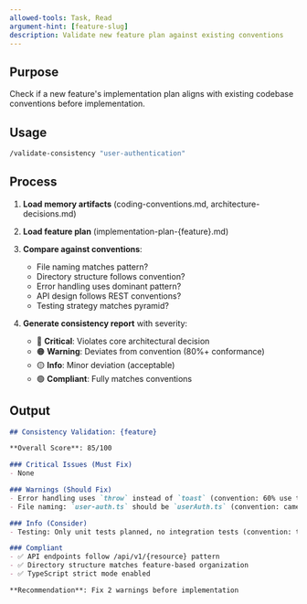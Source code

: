 ```yaml
---
allowed-tools: Task, Read
argument-hint: [feature-slug]
description: Validate new feature plan against existing conventions
---
```


## Purpose

Check if a new feature's implementation plan aligns with existing codebase conventions before implementation.

## Usage

```bash
/validate-consistency "user-authentication"
```

## Process

1. **Load memory artifacts** (coding-conventions.md, architecture-decisions.md)
2. **Load feature plan** (implementation-plan-{feature}.md)
3. **Compare against conventions**:
   - File naming matches pattern?
   - Directory structure follows convention?
   - Error handling uses dominant pattern?
   - API design follows REST conventions?
   - Testing strategy matches pyramid?

4. **Generate consistency report** with severity:
   - 🔴 **Critical**: Violates core architectural decision
   - 🟠 **Warning**: Deviates from convention (80%+ conformance)
   - 🟡 **Info**: Minor deviation (acceptable)
   - 🟢 **Compliant**: Fully matches conventions

## Output

```markdown
## Consistency Validation: {feature}

**Overall Score**: 85/100

### Critical Issues (Must Fix)
- None

### Warnings (Should Fix)
- Error handling uses `throw` instead of `toast` (convention: 60% use toast)
- File naming: `user-auth.ts` should be `userAuth.ts` (convention: camelCase 95%)

### Info (Consider)
- Testing: Only unit tests planned, no integration tests (convention: test pyramid)

### Compliant
- ✅ API endpoints follow /api/v1/{resource} pattern
- ✅ Directory structure matches feature-based organization
- ✅ TypeScript strict mode enabled

**Recommendation**: Fix 2 warnings before implementation
```
